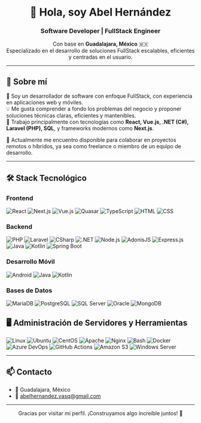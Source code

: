 <h1 align="center">👋 Hola, soy Abel Hernández</h1>
<h3 align="center">Software Developer | FullStack Engineer</h3>

<p align="center">
  Con base en <strong>Guadalajara, México</strong> 🇲🇽 <br/>
  Especializado en el desarrollo de soluciones FullStack escalables, eficientes y centradas en el usuario. 
</p>

---

## 🧠 Sobre mí

🎯 Soy un desarrollador de software con enfoque FullStack, con experiencia en aplicaciones web y móviles.  
💡 Me gusta comprender a fondo los problemas del negocio y proponer soluciones técnicas claras, eficientes y mantenibles.  
🚀 Trabajo principalmente con tecnologías como **React, Vue.js, .NET (C#), Laravel (PHP), SQL**, y frameworks modernos como **Next.js**.

📌 Actualmente me encuentro disponible para colaborar en proyectos remotos o híbridos, ya sea como freelance o miembro de un equipo de desarrollo.

---

## 🛠️ Stack Tecnológico

### Frontend
![React](https://img.shields.io/badge/-React-20232A?logo=react&logoColor=61DAFB)
![Next.js](https://img.shields.io/badge/-Next.js-black?logo=next.js)
![Vue.js](https://img.shields.io/badge/-Vue.js-35495E?logo=vue.js&logoColor=4FC08D)
![Quasar](https://img.shields.io/badge/-Quasar-1976D2?logo=quasar&logoColor=white)
![TypeScript](https://img.shields.io/badge/-TypeScript-3178C6?logo=typescript&logoColor=fff)
![HTML](https://img.shields.io/badge/-HTML5-E34F26?logo=html5&logoColor=fff)
![CSS](https://img.shields.io/badge/-CSS3-1572B6?logo=css3&logoColor=fff)

### Backend
![PHP](https://img.shields.io/badge/-PHP-777BB4?logo=php&logoColor=white)
![Laravel](https://img.shields.io/badge/-Laravel-FF2D20?logo=laravel&logoColor=white)
![CSharp](https://img.shields.io/badge/-C%23-239120?logo=csharp&logoColor=white)
![.NET](https://img.shields.io/badge/-ASP.NET-512BD4?logo=dotnet&logoColor=white)
![Node.js](https://img.shields.io/badge/-Node.js-339933?logo=node.js&logoColor=white)
![AdonisJS](https://img.shields.io/badge/-AdonisJS-4B1E07?logo=adonisjs&logoColor=white)
![Express.js](https://img.shields.io/badge/-Express.js-000000?logo=express&logoColor=white)
![Java](https://img.shields.io/badge/-Java-007396?logo=java&logoColor=white)
![Kotlin](https://img.shields.io/badge/-Kotlin-0095D5?logo=kotlin&logoColor=white)
![Spring Boot](https://img.shields.io/badge/-Spring_Boot-6DB33F?logo=springboot&logoColor=white)

### Desarrollo Móvil
![Android](https://img.shields.io/badge/-Android-3DDC84?logo=android&logoColor=white)
![Java](https://img.shields.io/badge/-Java-007396?logo=java&logoColor=white)
![Kotlin](https://img.shields.io/badge/-Kotlin-0095D5?logo=kotlin&logoColor=white)

### Bases de Datos
![MariaDB](https://img.shields.io/badge/-MariaDB-003545?logo=mariadb&logoColor=white)
![PostgreSQL](https://img.shields.io/badge/-PostgreSQL-336791?logo=postgresql&logoColor=white)
![SQL Server](https://img.shields.io/badge/-SQL%20Server-CC2927?logo=microsoftsqlserver&logoColor=white)
![Oracle](https://img.shields.io/badge/-Oracle-F80000?logo=oracle&logoColor=white)
![MongoDB](https://img.shields.io/badge/-MongoDB-47A248?logo=mongodb&logoColor=white)

## 🖥️ Administración de Servidores y Herramientas
![Linux](https://img.shields.io/badge/-Linux-FCC624?logo=linux&logoColor=black)
![Ubuntu](https://img.shields.io/badge/-Ubuntu-E95420?logo=ubuntu&logoColor=white)
![CentOS](https://img.shields.io/badge/-CentOS-262577?logo=centos&logoColor=white)
![Apache](https://img.shields.io/badge/-Apache-CA1F11?logo=apache&logoColor=white)
![Nginx](https://img.shields.io/badge/-Nginx-269539?logo=nginx&logoColor=white)
![Bash](https://img.shields.io/badge/-Bash-4EAA25?logo=gnubash&logoColor=white)
![Docker](https://img.shields.io/badge/-Docker-2496ED?logo=docker&logoColor=white)
![Azure DevOps](https://img.shields.io/badge/-Azure%20DevOps-0078D7?logo=azuredevops&logoColor=white)
![GitHub Actions](https://img.shields.io/badge/-GitHub%20Actions-2088FF?logo=githubactions&logoColor=white)
![Amazon S3](https://img.shields.io/badge/-Amazon%20S3-569A31?logo=amazonaws&logoColor=white)
![Windows Server](https://img.shields.io/badge/-Windows%20Server-0078D7?logo=windows&logoColor=white)

---

## 📫 Contacto

- 📍 Guadalajara, México  
- 📧 abelhernandez.vasq@gmail.com
  
---

<p align="center">
  Gracias por visitar mi perfil. ¡Construyamos algo increíble juntos! 🚀
</p>
